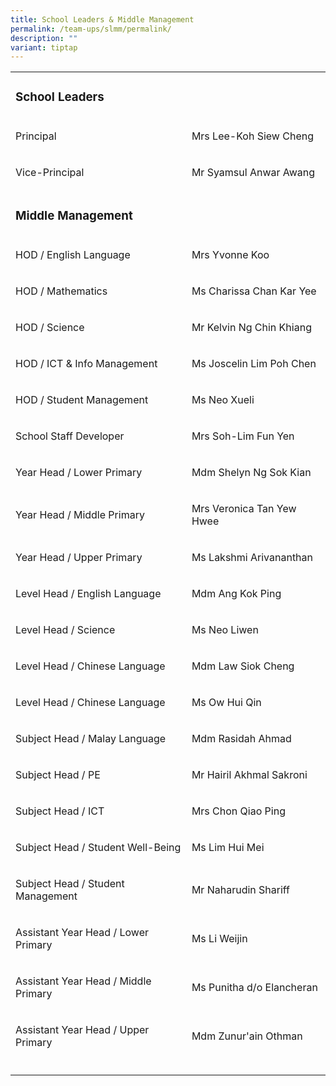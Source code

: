 ```yaml
---
title: School Leaders & Middle Management
permalink: /team-ups/slmm/permalink/
description: ""
variant: tiptap
---
```

<table style="minWidth: 50px">
<colgroup>
<col>
<col>
</colgroup>
<tbody>
<tr>
<td rowspan="1" colspan="2">
<h3><strong>School Leaders</strong></h3>
</td>
</tr>
<tr>
<td rowspan="1" colspan="1">
<p>Principal</p>
</td>
<td rowspan="1" colspan="1">
<p>Mrs Lee-Koh Siew Cheng</p>
</td>
</tr>
<tr>
<td rowspan="1" colspan="1">
<p>Vice-Principal</p>
</td>
<td rowspan="1" colspan="1">
<p>Mr Syamsul Anwar Awang</p>
</td>
</tr>
<tr>
<td rowspan="1" colspan="2">
<p></p>
<h3><strong>Middle Management</strong></h3>
</td>
</tr>
<tr>
<td rowspan="1" colspan="1">
<p>HOD / English Language</p>
</td>
<td rowspan="1" colspan="1">
<p>Mrs Yvonne Koo</p>
</td>
</tr>
<tr>
<td rowspan="1" colspan="1">
<p>HOD / Mathematics</p>
</td>
<td rowspan="1" colspan="1">
<p>Ms Charissa Chan Kar Yee</p>
</td>
</tr>
<tr>
<td rowspan="1" colspan="1">
<p>HOD / Science</p>
</td>
<td rowspan="1" colspan="1">
<p>Mr Kelvin Ng Chin Khiang</p>
</td>
</tr>
<tr>
<td rowspan="1" colspan="1">
<p>HOD / ICT &amp; Info Management</p>
</td>
<td rowspan="1" colspan="1">
<p>Ms Joscelin Lim Poh Chen</p>
</td>
</tr>
<tr>
<td rowspan="1" colspan="1">
<p>HOD / Student Management</p>
</td>
<td rowspan="1" colspan="1">
<p>Ms Neo Xueli</p>
</td>
</tr>
<tr>
<td rowspan="1" colspan="1">
<p>School Staff Developer</p>
</td>
<td rowspan="1" colspan="1">
<p>Mrs Soh-Lim Fun Yen</p>
</td>
</tr>
<tr>
<td rowspan="1" colspan="1">
<p>Year Head / Lower Primary</p>
</td>
<td rowspan="1" colspan="1">
<p>Mdm Shelyn Ng Sok Kian</p>
</td>
</tr>
<tr>
<td rowspan="1" colspan="1">
<p>Year Head / Middle Primary</p>
</td>
<td rowspan="1" colspan="1">
<p>Mrs Veronica Tan Yew Hwee</p>
</td>
</tr>
<tr>
<td rowspan="1" colspan="1">
<p>Year Head / Upper Primary</p>
</td>
<td rowspan="1" colspan="1">
<p>Ms Lakshmi Arivananthan</p>
</td>
</tr>
<tr>
<td rowspan="1" colspan="1">
<p>Level Head / English Language</p>
</td>
<td rowspan="1" colspan="1">
<p>Mdm Ang Kok Ping</p>
</td>
</tr>
<tr>
<td rowspan="1" colspan="1">
<p>Level Head / Science</p>
</td>
<td rowspan="1" colspan="1">
<p>Ms Neo Liwen</p>
</td>
</tr>
<tr>
<td rowspan="1" colspan="1">
<p>Level Head / Chinese Language</p>
</td>
<td rowspan="1" colspan="1">
<p>Mdm Law Siok Cheng</p>
</td>
</tr>
<tr>
<td rowspan="1" colspan="1">
<p>Level Head / Chinese Language</p>
</td>
<td rowspan="1" colspan="1">
<p>Ms Ow Hui Qin</p>
</td>
</tr>
<tr>
<td rowspan="1" colspan="1">
<p>Subject Head / Malay Language</p>
</td>
<td rowspan="1" colspan="1">
<p>Mdm Rasidah Ahmad</p>
</td>
</tr>
<tr>
<td rowspan="1" colspan="1">
<p>Subject Head / PE</p>
</td>
<td rowspan="1" colspan="1">
<p>Mr Hairil Akhmal Sakroni</p>
</td>
</tr>
<tr>
<td rowspan="1" colspan="1">
<p>Subject Head / ICT</p>
</td>
<td rowspan="1" colspan="1">
<p>Mrs Chon Qiao Ping</p>
</td>
</tr>
<tr>
<td rowspan="1" colspan="1">
<p>Subject Head / Student Well-Being</p>
</td>
<td rowspan="1" colspan="1">
<p>Ms Lim Hui Mei</p>
</td>
</tr>
<tr>
<td rowspan="1" colspan="1">
<p>Subject Head / Student Management</p>
</td>
<td rowspan="1" colspan="1">
<p>Mr Naharudin Shariff</p>
</td>
</tr>
<tr>
<td rowspan="1" colspan="1">
<p>Assistant Year Head / Lower Primary</p>
</td>
<td rowspan="1" colspan="1">
<p>Ms Li Weijin</p>
</td>
</tr>
<tr>
<td rowspan="1" colspan="1">
<p>Assistant Year Head / Middle Primary</p>
</td>
<td rowspan="1" colspan="1">
<p>Ms Punitha d/o Elancheran</p>
</td>
</tr>
<tr>
<td rowspan="1" colspan="1">
<p>Assistant Year Head / Upper Primary</p>
</td>
<td rowspan="1" colspan="1">
<p>Mdm Zunur'ain Othman</p>
</td>
</tr>
<tr>
<td rowspan="1" colspan="1">
<p></p>
</td>
<td rowspan="1" colspan="1">
<p></p>
</td>
</tr>
</tbody>
</table>
<p></p>